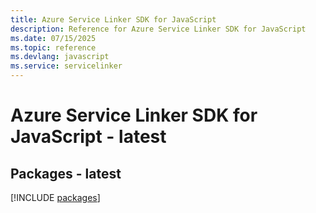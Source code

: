```yaml
---
title: Azure Service Linker SDK for JavaScript
description: Reference for Azure Service Linker SDK for JavaScript
ms.date: 07/15/2025
ms.topic: reference
ms.devlang: javascript
ms.service: servicelinker
---
```

# Azure Service Linker SDK for JavaScript - latest
## Packages - latest
[!INCLUDE [packages](service-linker-index.md)]
